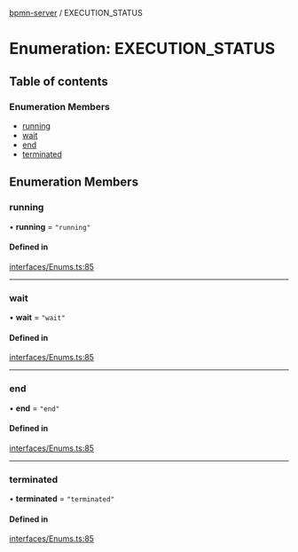 [bpmn-server](../API.md) / EXECUTION\_STATUS

# Enumeration: EXECUTION\_STATUS

## Table of contents

### Enumeration Members

- [running](EXECUTION_STATUS.md#running)
- [wait](EXECUTION_STATUS.md#wait)
- [end](EXECUTION_STATUS.md#end)
- [terminated](EXECUTION_STATUS.md#terminated)

## Enumeration Members

### running

• **running** = ``"running"``

#### Defined in

[interfaces/Enums.ts:85](https://github.com/bpmnServer/bpmn-server/blob/637b6d1/src/interfaces/Enums.ts#L85)

___

### wait

• **wait** = ``"wait"``

#### Defined in

[interfaces/Enums.ts:85](https://github.com/bpmnServer/bpmn-server/blob/637b6d1/src/interfaces/Enums.ts#L85)

___

### end

• **end** = ``"end"``

#### Defined in

[interfaces/Enums.ts:85](https://github.com/bpmnServer/bpmn-server/blob/637b6d1/src/interfaces/Enums.ts#L85)

___

### terminated

• **terminated** = ``"terminated"``

#### Defined in

[interfaces/Enums.ts:85](https://github.com/bpmnServer/bpmn-server/blob/637b6d1/src/interfaces/Enums.ts#L85)

